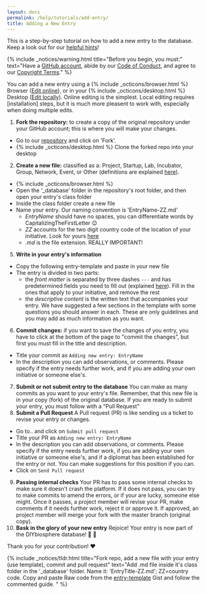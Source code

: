 ```yaml
---
layout: docs
permalink: /help/tutorials/add-entry/
title: Adding a New Entry
---
```


This is a step-by-step tutorial on how to add a new entry to the database. Keep a look out for our [helpful hints]!

{% include _notices/warning.html title="Before you begin, you must:" text="Have a [GitHub account](https://github.com/join), abide by our [Code of Conduct](http://sphere.diybio.org/about/coc/), and agree to our [Copyright Terms](http://sphere.diybio.org/about/copyright/license/)." %}



You can add a new entry using a {% include _octicons/browser.html %} Browser ([Edit online](#edit-online)), or in your {% include _octicons/desktop.html %} Desktop ([Edit locally](#edit-locally)). Online editing is the simplest. Local editing requires [installation] steps, but it is much more pleasent to work with, especially when doing multiple edits.


1. **Fork the repository:** to create a copy of the original repository under your GitHub account; this is where you will make your changes.
  - Go to our [repository] and click on 'Fork'.
  - {% include _octicons/desktop.html %} Clone the forked repo into your desktop
2. **Create a new file:** classified as a: Project, Startup, Lab, Incubator, Group, Network, Event, or Other (definitions are explained [here][1]).
  - {% include _octicons/browser.html %}
  - Open the '_database'  folder in the repository's root folder, and then open your entry's class folder
  - Inside the class folder create a new file
  - Name your entry. Our naming convention is 'EntryName-ZZ.md'
    - _EntryName_ should have no spaces, you can differentiate words by CapitalizingTheFirstLetter :wink:
    - _ZZ_ accounts for the two digit country code of the location of your initiative. Look for yours [here][2]
    - _.md_ is the file extension. REALLY IMPORTANT!
5. **Write in your entry's information**
  - Copy the following entry-template and paste in your new file
  - The entry is divided in two parts:
    - the _front matter_ is separated by three dashes `---` and has predetermined fields you need to fill out (explained [here][3]). Fill in the ones that apply to your initiative, and remove the rest
    - the _descriptive content_ is the written text that accompanies your entry. We have suggested a few sections in the template with some questions you should answer in each. These are only guidelines and you may add as much information as you want.
6. **Commit changes:** if you want to save the changes of you entry, you have to click at the bottom of the page to "commit the changes", but first you must fill in the title and description.
  - Title your commit as `Adding new entry: EntryName`
  - In the description you can add observations, or comments. Please specify if the entry needs further work, and if you are adding your own initiative or someone else's.
7. **Submit or not submit entry to the database**
You can make as many commits as you want to your entry's file. Remember, that this new file is in your copy (fork) of the original database. If you are ready to submit your entry, you must follow with a "Pull Request"
8. **Submit a Pull Request**
A Pull request (PR) is like sending us a ticket to revise your entry or changes.
  - Go to.. and click on `Submit pull request`
  - Title your PR as `Adding new entry: EntryName`
  - In the description you can add observations, or comments. Please specify if the entry needs further work, if you are adding your own initiative or someone else's, and if a diplomat has been established for the entry or not. You can make suggestions for this position if you can.
  - Click on `Send Pull request`
9. **Passing internal checks**
Your PR has to pass some internal checks to make sure it doesn't crash the platform. If it does not pass, you can try to make commits to amend the errors, or if your are lucky, someone else might.
Once it passes, a project member will revise your PR, make comments if it needs further work, reject it or approve it.
If approved, an project member will merge your fork with the master branch (original copy).
10. **Bask in the glory of your new entry**
Rejoice! Your entry is now part of the DIYbiosphere database! :clap: :clap:

Thank you for your contribution! :heart:





{% include _notices/tldr.html title="Fork repo, add a new file with your entry (use template), commit and pull request" text="Add .md file inside it's class folder in the '\_database' folder. Name it: 'EntryTitle-ZZ.md'; ZZ=country code. Copy and paste Raw code from the [entry-template](https://gist.github.com/ahuacatl/954444c7f15a27190b0fd52e0021a58c) Gist and follow the commented guide. " %}







[helpful hints]: /help/hints/
[repository]: https://github.com/DIYbiosphere/sphere.dir
[1]: #
[2]: #
[3]: #
